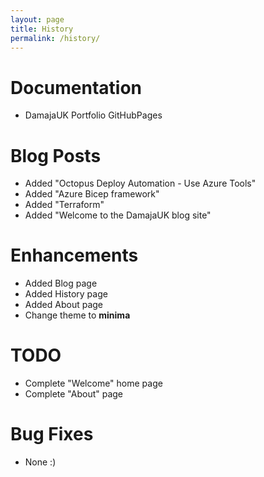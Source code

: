 ```yaml
---
layout: page
title: History
permalink: /history/
---
```


# Documentation
  - DamajaUK Portfolio GitHubPages

# Blog Posts
  - Added "Octopus Deploy Automation - Use Azure Tools"
  - Added "Azure Bicep framework"
  - Added "Terraform"
  - Added "Welcome to the DamajaUK blog site"

# Enhancements
  - Added Blog page
  - Added History page
  - Added About page
  - Change theme to **minima**

# TODO
  - Complete "Welcome" home page
  - Complete "About" page

# Bug Fixes
  - None :)



